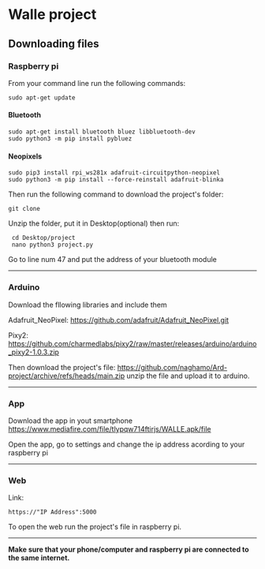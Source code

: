 # Walle project
## Downloading files
### Raspberry pi
From your command line run the following commands:

    sudo apt-get update
#### Bluetooth
    sudo apt-get install bluetooth bluez libbluetooth-dev
    sudo python3 -m pip install pybluez
#### Neopixels
    sudo pip3 install rpi_ws281x adafruit-circuitpython-neopixel
    sudo python3 -m pip install --force-reinstall adafruit-blinka
Then run the following command to download the project's folder:

    git clone 
 Unzip the folder, put it in Desktop(optional) then run:
 
     cd Desktop/project
     nano python3 project.py
Go to line num  47  and put the address of your bluetooth module
 
 --------------------------------------------
    
### Arduino
Download the fllowing libraries and include them 

 Adafruit_NeoPixel: https://github.com/adafruit/Adafruit_NeoPixel.git 
 
 Pixy2: https://github.com/charmedlabs/pixy2/raw/master/releases/arduino/arduino_pixy2-1.0.3.zip
 
 Then download the project's file: https://github.com/naghamo/Ard-project/archive/refs/heads/main.zip  unzip the file and upload it to arduino.
 
 ------------------------
 
### App

Download the app in yout smartphone https://www.mediafire.com/file/tlypqw714ftirjs/WALLE.apk/file

Open the app, go to settings and change the ip address acording to your raspberry pi

---------------

### Web

Link:

    https://"IP Address":5000
    

To open the web run the project's file in raspberry pi.

-----

**Make sure that your phone/computer and raspberry pi are connected to the same internet.**



